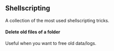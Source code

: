 ## Shellscripting
A collection of the most used shellscripting tricks. 

#### Delete old files of a folder
Useful when you want to free old data/logs.
